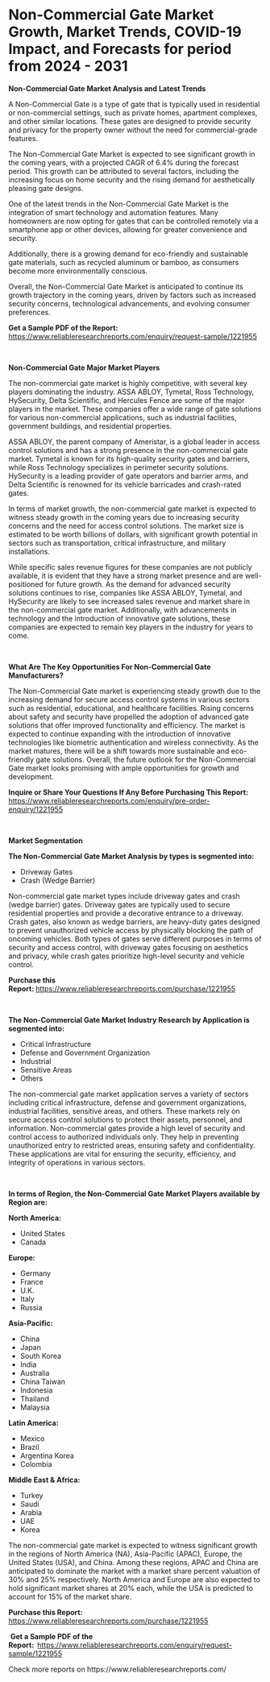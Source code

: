 <p><h1>Non-Commercial Gate Market Growth, Market Trends, COVID-19 Impact, and Forecasts for period from 2024 - 2031</h1></p><p><strong>Non-Commercial Gate Market Analysis and Latest Trends</strong></p>
<p><p>A Non-Commercial Gate is a type of gate that is typically used in residential or non-commercial settings, such as private homes, apartment complexes, and other similar locations. These gates are designed to provide security and privacy for the property owner without the need for commercial-grade features.</p><p>The Non-Commercial Gate Market is expected to see significant growth in the coming years, with a projected CAGR of 6.4% during the forecast period. This growth can be attributed to several factors, including the increasing focus on home security and the rising demand for aesthetically pleasing gate designs.</p><p>One of the latest trends in the Non-Commercial Gate Market is the integration of smart technology and automation features. Many homeowners are now opting for gates that can be controlled remotely via a smartphone app or other devices, allowing for greater convenience and security.</p><p>Additionally, there is a growing demand for eco-friendly and sustainable gate materials, such as recycled aluminum or bamboo, as consumers become more environmentally conscious.</p><p>Overall, the Non-Commercial Gate Market is anticipated to continue its growth trajectory in the coming years, driven by factors such as increased security concerns, technological advancements, and evolving consumer preferences.</p></p>
<p><strong>Get a Sample PDF of the Report:&nbsp;</strong> <a href="https://www.reliableresearchreports.com/enquiry/request-sample/1221955">https://www.reliableresearchreports.com/enquiry/request-sample/1221955</a></p>
<p>&nbsp;</p>
<p><strong>Non-Commercial Gate Major Market Players</strong></p>
<p><p>The non-commercial gate market is highly competitive, with several key players dominating the industry. ASSA ABLOY, Tymetal, Ross Technology, HySecurity, Delta Scientific, and Hercules Fence are some of the major players in the market. These companies offer a wide range of gate solutions for various non-commercial applications, such as industrial facilities, government buildings, and residential properties.</p><p>ASSA ABLOY, the parent company of Ameristar, is a global leader in access control solutions and has a strong presence in the non-commercial gate market. Tymetal is known for its high-quality security gates and barriers, while Ross Technology specializes in perimeter security solutions. HySecurity is a leading provider of gate operators and barrier arms, and Delta Scientific is renowned for its vehicle barricades and crash-rated gates.</p><p>In terms of market growth, the non-commercial gate market is expected to witness steady growth in the coming years due to increasing security concerns and the need for access control solutions. The market size is estimated to be worth billions of dollars, with significant growth potential in sectors such as transportation, critical infrastructure, and military installations.</p><p>While specific sales revenue figures for these companies are not publicly available, it is evident that they have a strong market presence and are well-positioned for future growth. As the demand for advanced security solutions continues to rise, companies like ASSA ABLOY, Tymetal, and HySecurity are likely to see increased sales revenue and market share in the non-commercial gate market. Additionally, with advancements in technology and the introduction of innovative gate solutions, these companies are expected to remain key players in the industry for years to come.</p></p>
<p>&nbsp;</p>
<p><strong>What Are The Key Opportunities For Non-Commercial Gate Manufacturers?</strong></p>
<p><p>The Non-Commercial Gate market is experiencing steady growth due to the increasing demand for secure access control systems in various sectors such as residential, educational, and healthcare facilities. Rising concerns about safety and security have propelled the adoption of advanced gate solutions that offer improved functionality and efficiency. The market is expected to continue expanding with the introduction of innovative technologies like biometric authentication and wireless connectivity. As the market matures, there will be a shift towards more sustainable and eco-friendly gate solutions. Overall, the future outlook for the Non-Commercial Gate market looks promising with ample opportunities for growth and development.</p></p>
<p><strong>Inquire or Share Your Questions If Any Before Purchasing This Report:</strong> <a href="https://www.reliableresearchreports.com/enquiry/pre-order-enquiry/1221955">https://www.reliableresearchreports.com/enquiry/pre-order-enquiry/1221955</a></p>
<p>&nbsp;</p>
<p><strong>Market Segmentation</strong></p>
<p><strong>The Non-Commercial Gate Market Analysis by types is segmented into:</strong></p>
<p><ul><li>Driveway Gates</li><li>Crash (Wedge Barrier)</li></ul></p>
<p><p>Non-commercial gate market types include driveway gates and crash (wedge barrier) gates. Driveway gates are typically used to secure residential properties and provide a decorative entrance to a driveway. Crash gates, also known as wedge barriers, are heavy-duty gates designed to prevent unauthorized vehicle access by physically blocking the path of oncoming vehicles. Both types of gates serve different purposes in terms of security and access control, with driveway gates focusing on aesthetics and privacy, while crash gates prioritize high-level security and vehicle control.</p></p>
<p><strong>Purchase this Report:&nbsp;</strong><a href="https://www.reliableresearchreports.com/purchase/1221955">https://www.reliableresearchreports.com/purchase/1221955</a></p>
<p>&nbsp;</p>
<p><strong>The Non-Commercial Gate Market Industry Research by Application is segmented into:</strong></p>
<p><ul><li>Critical Infrastructure</li><li>Defense and Government Organization</li><li>Industrial</li><li>Sensitive Areas</li><li>Others</li></ul></p>
<p><p>The non-commercial gate market application serves a variety of sectors including critical infrastructure, defense and government organizations, industrial facilities, sensitive areas, and others. These markets rely on secure access control solutions to protect their assets, personnel, and information. Non-commercial gates provide a high level of security and control access to authorized individuals only. They help in preventing unauthorized entry to restricted areas, ensuring safety and confidentiality. These applications are vital for ensuring the security, efficiency, and integrity of operations in various sectors.</p></p>
<p>&nbsp;</p>
<p><strong>In terms of Region, the Non-Commercial Gate Market Players available by Region are:</strong></p>
<p>
    <p> <strong> North America: </strong>
        <ul>
            <li>United States</li>
            <li>Canada</li>
        </ul>
        </p> 
    <p> <strong> Europe: </strong>
        <ul>
            <li>Germany</li>
            <li>France</li>
            <li>U.K.</li>
            <li>Italy</li>
            <li>Russia</li>
        </ul>
        </p> 
    <p> <strong> Asia-Pacific: </strong>
        <ul>
            <li>China</li>
            <li>Japan</li>
            <li>South Korea</li>
            <li>India</li>
            <li>Australia</li>
            <li>China Taiwan</li>
            <li>Indonesia</li>
            <li>Thailand</li>
            <li>Malaysia</li>
        </ul>
        </p> 
    <p> <strong> Latin America: </strong>
        <ul>
            <li>Mexico</li>
            <li>Brazil</li>
            <li>Argentina Korea</li>
            <li>Colombia</li>
        </ul>
        </p> 
    <p> <strong> Middle East & Africa: </strong>
        <ul>
            <li>Turkey</li>
            <li>Saudi</li>
            <li>Arabia</li>
            <li>UAE</li>
            <li>Korea</li>
        </ul>
    </p>
    </p>
<p><p>The non-commercial gate market is expected to witness significant growth in the regions of North America (NA), Asia-Pacific (APAC), Europe, the United States (USA), and China. Among these regions, APAC and China are anticipated to dominate the market with a market share percent valuation of 30% and 25% respectively. North America and Europe are also expected to hold significant market shares at 20% each, while the USA is predicted to account for 15% of the market share.</p></p>
<p><strong>Purchase this Report: </strong><a href="https://www.reliableresearchreports.com/purchase/1221955">https://www.reliableresearchreports.com/purchase/1221955</a></p>
<p>&nbsp;<strong>Get a Sample PDF of the Report:&nbsp;&nbsp;</strong><a href="https://www.reliableresearchreports.com/enquiry/request-sample/1221955">https://www.reliableresearchreports.com/enquiry/request-sample/1221955</a></p>
<p><strong></strong></p>
<p>Check more reports on https://www.reliableresearchreports.com/</p>